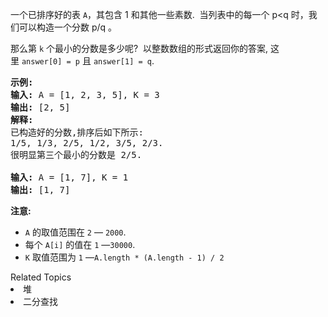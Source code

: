 <p>一个已排序好的表&nbsp;<code>A</code>，其包含 1 和其他一些素数.&nbsp; 当列表中的每一个 p&lt;q 时，我们可以构造一个分数 p/q 。</p>

<p>那么第&nbsp;<code>k</code>&nbsp;个最小的分数是多少呢?&nbsp; 以整数数组的形式返回你的答案, 这里&nbsp;<code>answer[0] = p</code>&nbsp;且&nbsp;<code>answer[1] = q</code>.</p>

<pre>
<strong>示例:</strong>
<strong>输入:</strong> A = [1, 2, 3, 5], K = 3
<strong>输出:</strong> [2, 5]
<strong>解释:</strong>
已构造好的分数,排序后如下所示:
1/5, 1/3, 2/5, 1/2, 3/5, 2/3.
很明显第三个最小的分数是 2/5.

<strong>输入:</strong> A = [1, 7], K = 1
<strong>输出:</strong> [1, 7]
</pre>

<p><strong>注意:</strong></p>

<ul>
	<li><code>A</code> 的取值范围在 <code>2</code> &mdash; <code>2000</code>.</li>
	<li>每个&nbsp;<code>A[i]</code> 的值在 <code>1</code> &mdash;<code>30000</code>.</li>
	<li><code>K</code> 取值范围为 <code>1</code> &mdash;<code>A.length * (A.length - 1) / 2</code></li>
</ul>
<div><div>Related Topics</div><div><li>堆</li><li>二分查找</li></div></div>